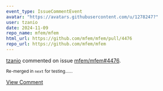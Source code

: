 ```yaml
---
event_type: IssueCommentEvent
avatar: "https://avatars.githubusercontent.com/u/1278247?"
user: tzanio
date: 2024-11-09
repo_name: mfem/mfem
html_url: https://github.com/mfem/mfem/pull/4476
repo_url: https://github.com/mfem/mfem
---
```


<a href='https://github.com/tzanio' target='_blank'>tzanio</a> commented on issue <a href='https://github.com/mfem/mfem/pull/4476' target='_blank'>mfem/mfem#4476</a>.

<small>Re-merged in `next` for testing......</small>

<a href='https://github.com/mfem/mfem/pull/4476' target='_blank'>View Comment</a>